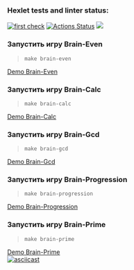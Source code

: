 ### Hexlet tests and linter status:
[![first check](https://github.com/Hikitoc54/php-project-lvl1/actions/workflows/myWorkflow.yml/badge.svg)](https://github.com/Hikitoc54/php-project-lvl1/actions/workflows/myWorkflow.yml)
[![Actions Status](https://github.com/Hikitoc54/php-project-lvl1/workflows/hexlet-check/badge.svg)](https://github.com/Hikitoc54/php-project-lvl1/actions)
<a href="https://codeclimate.com/github/Hikitoc54/php-project-lvl1"><img src="https://api.codeclimate.com/v1/badges/a99a88d28ad37a79dbf6/maintainability" /></a>
### Запустить игру Brain-Even
> ```make brain-even```

<a target="_blank" href="https://asciinema.org/a/EXoovnYgfUk9gYtPvrtDq0ouq">Demo Brain-Even<a>
<br />
### Запустить игру Brain-Calc
> ```make brain-calc```
  
<a target="_blank" href="https://asciinema.org/a/JsWUKNM2eIwEPue1olZJvb8rG">Demo Brain-Calc<a>
<br />

### Запустить игру Brain-Gcd
> ```make brain-gcd```
  
<a target="_blank" href="https://asciinema.org/a/r5s5XdDKxO209b0PuvuIOGrk8">Demo Brain-Gcd<a>
<br />

### Запустить игру Brain-Progression
> ```make brain-progression```
  
<a target="_blank" href="https://asciinema.org/a/gNqaqHv4C239YmveA6e3vjBCz">Demo Brain-Progression<a>
<br />

### Запустить игру Brain-Prime
> ```make brain-prime```
  
<a target="_blank" href="https://asciinema.org/a/4IZlU5nrHyGNaE57QPC91ZSJt">Demo Brain-Prime<a>
<br />
[![asciicast](https://asciinema.org/a/4IZlU5nrHyGNaE57QPC91ZSJt.svg)](https://asciinema.org/a/4IZlU5nrHyGNaE57QPC91ZSJt)
